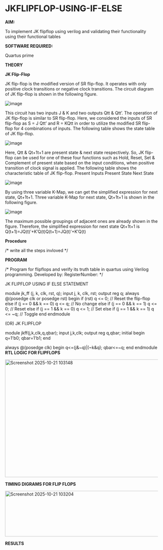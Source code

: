 # JKFLIPFLOP-USING-IF-ELSE

**AIM:** 

To implement  JK flipflop using verilog and validating their functionality using their functional tables

**SOFTWARE REQUIRED:**

Quartus prime

**THEORY**

**JK Flip-Flop**

JK flip-flop is the modified version of SR flip-flop. It operates with only positive clock transitions or negative clock transitions. The circuit diagram of JK flip-flop is shown in the following figure.

![image](https://github.com/naavaneetha/JKFLIPFLOP-USING-IF-ELSE/assets/154305477/a649c30b-232b-4558-b188-fd6c09845180)


This circuit has two inputs J & K and two outputs Qtt & Qtt’. The operation of JK flip-flop is similar to SR flip-flop. Here, we considered the inputs of SR flip-flop as S = J Qtt’ and R = KQtt in order to utilize the modified SR flip-flop for 4 combinations of inputs. The following table shows the state table of JK flip-flop.

![image](https://github.com/naavaneetha/JKFLIPFLOP-USING-IF-ELSE/assets/154305477/c4360742-e8a8-4937-b089-c46c0433f9a3)

 
Here, Qtt & Qt+1t+1 are present state & next state respectively. So, JK flip-flop can be used for one of these four functions such as Hold, Reset, Set & Complement of present state based on the input conditions, when positive transition of clock signal is applied. The following table shows the characteristic table of JK flip-flop. Present Inputs Present State Next State
 
![image](https://github.com/naavaneetha/JKFLIPFLOP-USING-IF-ELSE/assets/154305477/6c275261-a6d5-4c37-a3a7-1e88ca11c4cd)

By using three variable K-Map, we can get the simplified expression for next state, Qt+1t+1. Three variable K-Map for next state, Qt+1t+1 is shown in the following figure.
 
![image](https://github.com/naavaneetha/JKFLIPFLOP-USING-IF-ELSE/assets/154305477/5174f41b-0ce0-4329-a372-6d1943ea6673)

The maximum possible groupings of adjacent ones are already shown in the figure. Therefore, the simplified expression for next state Qt+1t+1 is Q(t+1)=JQ(t)′+K′Q(t)Q(t+1)=JQ(t)′+K′Q(t)

**Procedure**

/* write all the steps invloved */

**PROGRAM**

/* Program for flipflops and verify its truth table in quartus using Verilog programming. Developed by: RegisterNumber:
*/

JK FLIPFLOP USING IF ELSE STATEMENT

module jk_ff (j, k, clk, rst, q); input j, k, clk, rst; output reg q; always @(posedge clk or posedge rst) begin if (rst) q <= 0; // Reset the flip-flop else if (j == 0 && k == 0) q <= q; // No change else if (j == 0 && k == 1) q <= 0; // Reset else if (j == 1 && k == 0) q <= 1; // Set else if (j == 1 && k == 1) q <= ~q; // Toggle end endmodule

(OR) JK FLIPFLOP

module jkff(j,k,clk,q,qbar); input j,k,clk; output reg q,qbar; initial begin q=1'b0; qbar=1'b1; end

always @(posedge clk) begin q<=(j&~q)|(~k&q); qbar<=~q; end endmodule
**RTL LOGIC FOR FLIPFLOPS**

<img width="1025" height="387" alt="Screenshot 2025-10-21 103148" src="https://github.com/user-attachments/assets/c138181b-0cef-4384-814d-c5ddd287be07" />

**TIMING DIGRAMS FOR FLIP FLOPS**

<img width="1035" height="150" alt="Screenshot 2025-10-21 103204" src="https://github.com/user-attachments/assets/4c8a06f5-8029-4b74-9bd7-700b43f416ca" />

**RESULTS**
